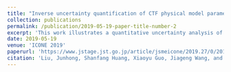 ```yaml
---
title: "Inverse uncertainty quantification of CTF physical model parameters using Bayesian inference"
collection: publications
permalink: /publication/2019-05-19-paper-title-number-2
excerpt: 'This work illustrates a quantitative uncertainty analysis of CTF, one thermal-hydraulics sub-channel code for nuclear engineering applications.'
date: 2019-05-19
venue: 'ICONE 2019'
paperurl: 'https://www.jstage.jst.go.jp/article/jsmeicone/2019.27/0/2019.27_1435/_article/-char/ja/'
citation: 'Liu, Junhong, Shanfang Huang, Xiaoyu Guo, Jiageng Wang, and Kan Wang. "Inverse uncertainty quantification of CTF physical model parameters using Bayesian inference." In The Proceedings of the International Conference on Nuclear Engineering (ICONE) 2019.27, p. 1435. The Japan Society of Mechanical Engineers, 2019.'
---
```

